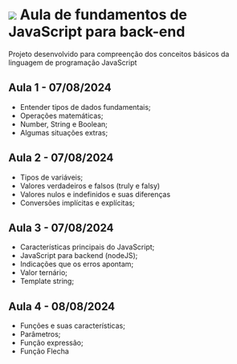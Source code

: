 # <img src="https://img.shields.io/badge/JavaScript-323330?style=for-the-badge&logo=javascript&logoColor=F7DF1E"/> Aula de fundamentos de JavaScript para back-end 


Projeto desenvolvido para compreenção dos conceitos básicos da linguagem de programação JavaScript

## Aula 1 - 07/08/2024

- Entender tipos de dados fundamentais;
- Operações matemáticas;
- Number, String e Boolean;
- Algumas situações extras;

## Aula 2 - 07/08/2024

- Tipos de variáveis;
- Valores verdadeiros e falsos (truly e falsy)
- Valores nulos e indefinidos e suas diferenças
- Conversões implícitas e explícitas;

## Aula 3 - 07/08/2024

- Características principais do JavaScript;
- JavaScript para backend (nodeJS);
- Indicações que os erros apontam;
- Valor ternário;
- Template string;

## Aula 4 - 08/08/2024

- Funções e suas características;
- Parâmetros;
- Função expressão;
- Função Flecha
